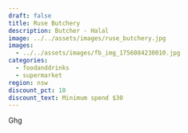 ```yaml
---
draft: false
title: Ruse Butchery
description: Butcher - Halal
image: ../../assets/images/ruse_butchery.jpg
images:
  - ../../assets/images/fb_img_1756084230010.jpg
categories:
  - foodanddrinks
  - supermarket
region: nsw
discount_pct: 10
discount_text: Minimum spend $30
---
```

Ghg
